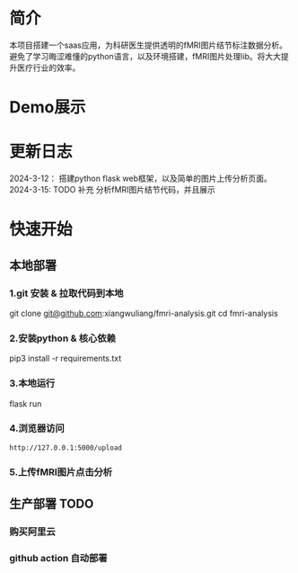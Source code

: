 # 简介
本项目搭建一个saas应用，为科研医生提供透明的fMRI图片结节标注数据分析。避免了学习晦涩难懂的python语言，以及环境搭建，fMRI图片处理lib。将大大提升医疗行业的效率。


# Demo展示


# 更新日志
2024-3-12： 搭建python flask web框架，以及简单的图片上传分析页面。
2024-3-15:  TODO 补充 分析fMRI图片结节代码，并且展示


# 快速开始
 ## 本地部署
 ### 1.git 安装 & 拉取代码到本地
   git clone git@github.com:xiangwuliang/fmri-analysis.git
   cd fmri-analysis
 ### 2.安装python & 核心依赖
   pip3 install -r requirements.txt
 ### 3.本地运行
   flask run
 ### 4.浏览器访问
    http://127.0.0.1:5000/upload
 ### 5.上传fMRI图片点击分析
  
## 生产部署 TODO

### 购买阿里云
### github action 自动部署




